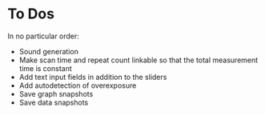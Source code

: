 # To Dos

In no particular order:
 * Sound generation
 * Make scan time and repeat count linkable so that the total measurement
   time is constant
 * Add text input fields in addition to the sliders
 * Add autodetection of overexposure
 * Save graph snapshots
 * Save data snapshots
